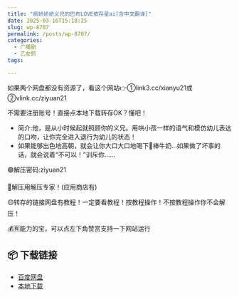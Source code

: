 ```yaml
---
title: "病娇娇娇义兄的巴布LOVE依存星ai[含中文翻译]"
date: 2025-03-16T15:18:25
slug: wp-8707
permalink: /posts/wp-8707/
categories:
  - 广播剧
  - 乙女抓
tags:

---
```


如果两个网盘都没有资源了，看这个网站👉①link3.cc/xianyu21或②vlink.cc/ziyuan21

不需要注册账号！直接点本地下载转存OK？懂吧！

*   简介:他，是从小时候起就照顾你的义兄。用哄小孩一样的语气和模仿幼儿表达的口吻，让你完全进入退行为幼儿的状态！
*   如果能够出色地高朝，就会让你大口大口地喝下🥩棒牛奶…如果做了坏事的话，就会说着“不可以！”训斥你……

🟢解压密码:ziyuan21

🔵解压用解压专家！(应用商店有)

🟡转存的链接网盘有教程！一定要看教程！按教程操作！不按教程操作你不会解压！

💰🈶能力的宝，可以点左下角赞赏支持一下网站运行

## 📦 下载链接
- [百度网盘](https://blziyuan21.com/pay-download/8707?key=7ba4bdf8fa&down_id=0)
- [本地下载](https://blziyuan21.com/pay-download/8707?key=7ba4bdf8fa&down_id=1)

